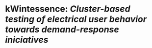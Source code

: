 # kWintessence: _Cluster-based testing of electrical user behavior towards demand-response iniciatives_

